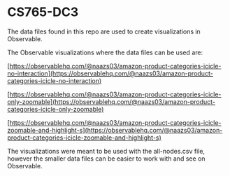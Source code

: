 # CS765-DC3

The data files found in this repo are used to create visualizations in Observable.

The Observable visualizations where the data files can be used are:

[https://observablehq.com/@naazs03/amazon-product-categories-icicle-no-interaction](https://observablehq.com/@naazs03/amazon-product-categories-icicle-no-interaction)

[https://observablehq.com/@naazs03/amazon-product-categories-icicle-only-zoomable](https://observablehq.com/@naazs03/amazon-product-categories-icicle-only-zoomable)

[https://observablehq.com/@naazs03/amazon-product-categories-icicle-zoomable-and-highlight-s](https://observablehq.com/@naazs03/amazon-product-categories-icicle-zoomable-and-highlight-s)

The visualizations were meant to be used with the all-nodes.csv file, however the smaller data files can be easier to work with and see on Observable.
